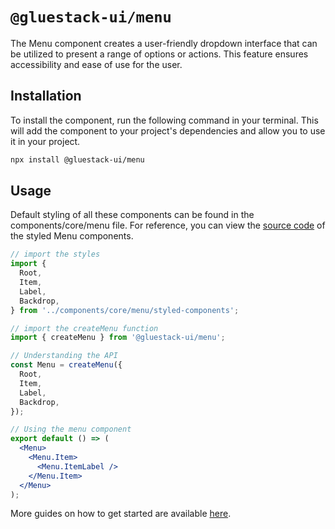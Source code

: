 # `@gluestack-ui/menu`

The Menu component creates a user-friendly dropdown interface that can be utilized to present a range of options or actions. This feature ensures accessibility and ease of use for the user.

## Installation

To install the component, run the following command in your terminal. This will add the component to your project's dependencies and allow you to use it in your project.

```sh
npx install @gluestack-ui/menu
```

## Usage

Default styling of all these components can be found in the components/core/menu file. For reference, you can view the [source code](https://github.com/gluestack/gluestack-ui/blob/main/example/storybook/src/ui-components/Menu/styled-components/index.tsx) of the styled Menu components.

```jsx
// import the styles
import {
  Root,
  Item,
  Label,
  Backdrop,
} from '../components/core/menu/styled-components';

// import the createMenu function
import { createMenu } from '@gluestack-ui/menu';

// Understanding the API
const Menu = createMenu({
  Root,
  Item,
  Label,
  Backdrop,
});

// Using the menu component
export default () => (
  <Menu>
    <Menu.Item>
      <Menu.ItemLabel />
    </Menu.Item>
  </Menu>
);
```

More guides on how to get started are available
[here](https://ui.gluestack.io/docs/).
